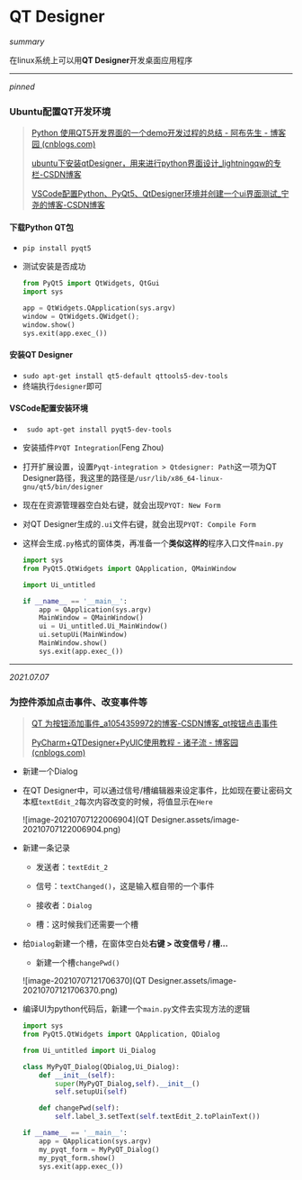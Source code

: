 # QT Designer

*summary*

在linux系统上可以用**QT Designer**开发桌面应用程序

---

*pinned*

### Ubuntu配置QT开发环境

> [Python 使用QT5开发界面的一个demo开发过程的总结 - 阿布先生 - 博客园 (cnblogs.com)](https://www.cnblogs.com/bu123/p/9895105.html)
>
> [ubuntu下安装qtDesigner，用来进行python界面设计_lightningqw的专栏-CSDN博客](https://blog.csdn.net/lightningqw/article/details/79113335)
>
> [VSCode配置Python、PyQt5、QtDesigner环境并创建一个ui界面测试_宁尧的博客-CSDN博客](https://blog.csdn.net/weixin_40014984/article/details/104531359)

#### 下载Python QT包

- `pip install pyqt5`

- 测试安装是否成功

  ```python
  from PyQt5 import QtWidgets, QtGui
  import sys
  
  app = QtWidgets.QApplication(sys.argv)
  window = QtWidgets.QWidget();
  window.show()
  sys.exit(app.exec_())
  ```

#### 安装QT Designer

- `sudo apt-get install qt5-default qttools5-dev-tools`
- 终端执行`designer`即可

#### VSCode配置安装环境

- ` sudo apt-get install pyqt5-dev-tools`

- 安装插件`PYQT Integration`(Feng Zhou)

- 打开扩展设置，设置`Pyqt-integration > Qtdesigner: Path`这一项为QT Designer路径，我这里的路径是`/usr/lib/x86_64-linux-gnu/qt5/bin/designer`

- 现在在资源管理器空白处右键，就会出现`PYQT: New Form`

- 对QT Designer生成的`.ui`文件右键，就会出现`PYQT: Compile Form`

- 这样会生成`.py`格式的窗体类，再准备一个**类似这样的**程序入口文件`main.py`

  ```python
  import sys
  from PyQt5.QtWidgets import QApplication, QMainWindow
  
  import Ui_untitled
  
  if __name__ == '__main__':
      app = QApplication(sys.argv)
      MainWindow = QMainWindow()
      ui = Ui_untitled.Ui_MainWindow()
      ui.setupUi(MainWindow)
      MainWindow.show()
      sys.exit(app.exec_())
  ```

---

*2021.07.07*

### 为控件添加点击事件、改变事件等

> [QT 为按钮添加事件_a1054359972的博客-CSDN博客_qt按钮点击事件](https://blog.csdn.net/a1054359972/article/details/50748642)
>
> [PyCharm+QTDesigner+PyUIC使用教程 - 诸子流 - 博客园 (cnblogs.com)](https://www.cnblogs.com/lsdb/p/9122425.html)

- 新建一个Dialog

- 在QT Designer中，可以通过信号/槽编辑器来设定事件，比如现在要让密码文本框`textEdit_2`每次内容改变的时候，将值显示在`Here`

  ![image-20210707122006904](QT Designer.assets/image-20210707122006904.png)

- 新建一条记录

  - 发送者：`textEdit_2`

  - 信号：`textChanged()`，这是输入框自带的一个事件
  - 接收者：`Dialog`

  - 槽：这时候我们还需要一个槽

- 给`Dialog`新建一个槽，在窗体空白处**右键 > 改变信号 / 槽...**

  - 新建一个槽`changePwd()`

  ![image-20210707121706370](QT Designer.assets/image-20210707121706370.png)

- 编译UI为python代码后，新建一个`main.py`文件去实现方法的逻辑

  ```python
  import sys
  from PyQt5.QtWidgets import QApplication, QDialog
  
  from Ui_untitled import Ui_Dialog
  
  class MyPyQT_Dialog(QDialog,Ui_Dialog):
      def __init__(self):
          super(MyPyQT_Dialog,self).__init__()
          self.setupUi(self)
  
      def changePwd(self):
          self.label_3.setText(self.textEdit_2.toPlainText())
  
  if __name__ == '__main__':
      app = QApplication(sys.argv)
      my_pyqt_form = MyPyQT_Dialog()
      my_pyqt_form.show()
      sys.exit(app.exec_())
  ```
  
  

